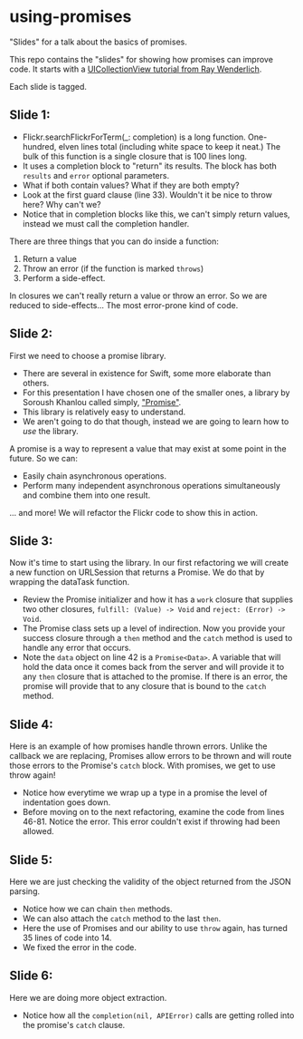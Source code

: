 # using-promises
"Slides" for a talk about the basics of promises.

This repo contains the "slides" for showing how promises can improve code. It starts with a [UICollectionView tutorial from Ray Wenderlich](https://www.raywenderlich.com/136159/uicollectionview-tutorial-getting-started).

Each slide is tagged.

## Slide 1:

 * Flickr.searchFlickrForTerm(_: completion) is a long function. One-hundred, elven lines total (including white space to keep it neat.) The bulk of this function is a single closure that is 100 lines long.
 * It uses a completion block to "return" its results. The block has both `results` and `error` optional parameters.
 * What if both contain values? What if they are both empty?
 * Look at the first guard clause (line 33). Wouldn't it be nice to throw here? Why can't we?
 * Notice that in completion blocks like this, we can't simply return values, instead we must call the completion handler.
 
There are three things that you can do inside a function:
 1. Return a value
 1. Throw an error (if the function is marked `throws`)
 1. Perform a side-effect.
 
In closures we can't really return a value or throw an error. So we are reduced to side-effects... The most error-prone kind of code.

## Slide 2:

First we need to choose a promise library. 

 * There are several in existence for Swift, some more elaborate than others. 
 * For this presentation I have chosen one of the smaller ones, a library by Soroush Khanlou called simply, ["Promise"](https://github.com/khanlou/Promise). 
 * This library is relatively easy to understand. 
 * We aren't going to do that though, instead we are going to learn how to *use* the library.

A promise is a way to represent a value that may exist at some point in the future. So we can:

 * Easily chain asynchronous operations.
 * Perform many independent asynchronous operations simultaneously and combine them into one result.

... and more! We will refactor the Flickr code to show this in action.

## Slide 3:

Now it's time to start using the library. In our first refactoring we will create a new function on URLSession that returns a Promise. We do that by wrapping the dataTask function.

 * Review the Promise initializer and how it has a `work` closure that supplies two other closures, `fulfill: (Value) -> Void` and `reject: (Error) -> Void`.
 * The Promise class sets up a level of indirection. Now you provide your success closure through a `then` method and the `catch` method is used to handle any error that occurs.
 * Note the `data` object on line 42 is a `Promise<Data>`. A variable that will hold the data once it comes back from the server and will provide it to any `then` closure that is attached to the promise. If there is an error, the promise will provide that to any closure that is bound to the `catch` method.

## Slide 4:

Here is an example of how promises handle thrown errors. Unlike the callback we are replacing, Promises allow errors to be thrown and will route those errors to the Promise's `catch` block. With promises, we get to use throw again!

 * Notice how everytime we wrap up a type in a promise the level of indentation goes down.
 * Before moving on to the next refactoring, examine the code from lines 46-81. Notice the error. This error couldn't exist if throwing had been allowed.

## Slide 5:

Here we are just checking the validity of the object returned from the JSON parsing.

 * Notice how we can chain `then` methods.
 * We can also attach the `catch` method to the last `then`.
 * Here the use of Promises and our ability to use `throw` again, has turned 35 lines of code into 14.
 * We fixed the error in the code.

## Slide 6:

Here we are doing more object extraction.

 * Notice how all the `completion(nil, APIError)` calls are getting rolled into the promise's `catch` clause.
 
